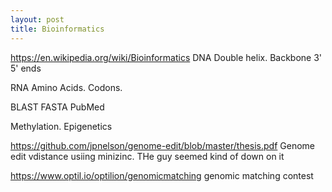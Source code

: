 ```yaml
---
layout: post
title: Bioinformatics
---
```



<https://en.wikipedia.org/wiki/Bioinformatics>
DNA
Double helix. Backbone
3' 5' ends

RNA
Amino Acids.
Codons.

BLAST
FASTA
PubMed

Methylation. Epigenetics

<https://github.com/jpnelson/genome-edit/blob/master/thesis.pdf> Genome edit vdistance usiing minizinc. THe guy seemed kind of down on it

<https://www.optil.io/optilion/genomicmatching> genomic matching contest
